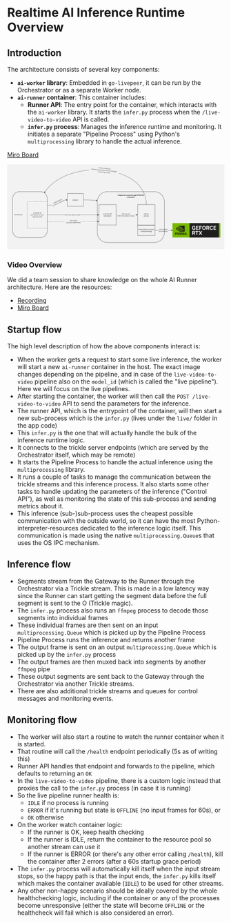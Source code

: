 # Realtime AI Inference Runtime Overview

## Introduction

The architecture consists of several key components:

- **`ai-worker` library**: Embedded in `go-livepeer`, it can be run by the Orchestrator or as a separate Worker node.
- **`ai-runner` container**: This container includes:
  - **Runner API**: The entry point for the container, which interacts with the `ai-worker` library. It starts the `infer.py` process when the `/live-video-to-video` API is called.
  - **`infer.py` process**: Manages the inference runtime and monitoring. It initiates a separate "Pipeline Process" using Python's `multiprocessing` library to handle the actual inference.

[Miro Board](https://miro.com/app/board/uXjVL0AgKN0=/?share_link_id=516154359809)

![Architecture Overview](./assets/ai-inference-runtime-arch.jpg)

### Video Overview

We did a team session to share knowledge on the whole AI Runner architecture. Here are the resources:
- [Recording](https://drive.google.com/file/d/1Mx0dp7bATBTX-ZkQfSxzRchvuOZpKjCm/view)
- [Miro Board](https://miro.com/app/board/uXjVIIMmtjw=/?share_link_id=971432331307)

## Startup flow

The high level description of how the above components interact is:
- When the worker gets a request to start some live inference, the worker will start a new `ai-runner` container in the host. The exact image changes depending on the pipeline, and in case of the `live-video-to-video` pipeline also on the `model_id` (which is called the "live pipeline"). Here we will focus on the live pipelines.
- After starting the container, the worker will then call the `POST /live-video-to-video` API to send the parameters for the inference.
- The runner API, which is the entrypoint of the container, will then start a new sub-process which is the `infer.py` (lives under the `live/` folder in the app code)
- This `infer.py` is the one that will actually handle the bulk of the inference runtime logic.
- It connects to the trickle server endpoints (which are served by the Orchestrator itself, which may be remote)
- It starts the Pipeline Process to handle the actual inference using the `multiprocessing` library.
- It runs a couple of tasks to manage the communication between the trickle streams and this inference process. It also starts some other tasks to handle updating the parameters of the inference ("Control API"), as well as monitoring the state of this sub-process and sending metrics about it.
- This inference (sub-)sub-process uses the cheapest possible communication with the outside world, so it can have the most Python-interpreter-resources dedicated to the inference logic itself. This communication is made using the native `multiprocessing.Queue`s that uses the OS IPC mechanism.

## Inference flow
- Segments stream from the Gateway to the Runner through the Orchestrator via a Trickle stream. This is made in a low latency way since the Runner can start getting the segment data before the full segment is sent to the O (Trickle magic).
- The `infer.py` process also runs an `ffmpeg` process to decode those segments into individual frames
- These individual frames are then sent on an input `multiprocessing.Queue` which is picked up by the Pipeline Process
- Pipeline Process runs the inference and returns another frame
- The output frame is sent on an output `multiprocessing.Queue` which is picked up by the `infer.py` process
- The output frames are then muxed back into segments by another `ffmpeg` pipe
- These output segments are sent back to the Gateway through the Orchestrator via another Trickle streams.
- There are also additional trickle streams and queues for control messages and monitoring events.

## Monitoring flow

- The worker will also start a routine to watch the runner container when it is started.
- That routine will call the `/health` endpoint periodically (5s as of writing this)
- Runner API handles that endpoint and forwards to the pipeline, which defaults to returning an `OK`
- In the `live-video-to-video` pipeline, there is a custom logic instead that proxies the call to the `infer.py` process (in case it is running)
- So the live pipeline runner health is:
  - `IDLE` if no process is running
  - `ERROR` if it's running but state is `OFFLINE` (no input frames for 60s), or
  - `OK` otherwise
- On the worker watch container logic:
  - If the runner is OK, keep health checking
  - If the runner is IDLE, return the container to the resource pool so another stream can use it
  - If the runner is ERROR (or there's any other error calling `/health`), kill the container after 2 errors (after a 60s startup grace period)
- The `infer.py` process will automatically kill itself when the input stream stops, so the happy path is that the input ends, the `infer.py` kills itself which makes the container available (`IDLE`) to be used for other streams.
- Any other non-happy scenario should be ideally covered by the whole healthchecking logic, including if the container or any of the processes become unresponsive (either the state will become `OFFLINE` or the healthcheck will fail which is also considered an error).
